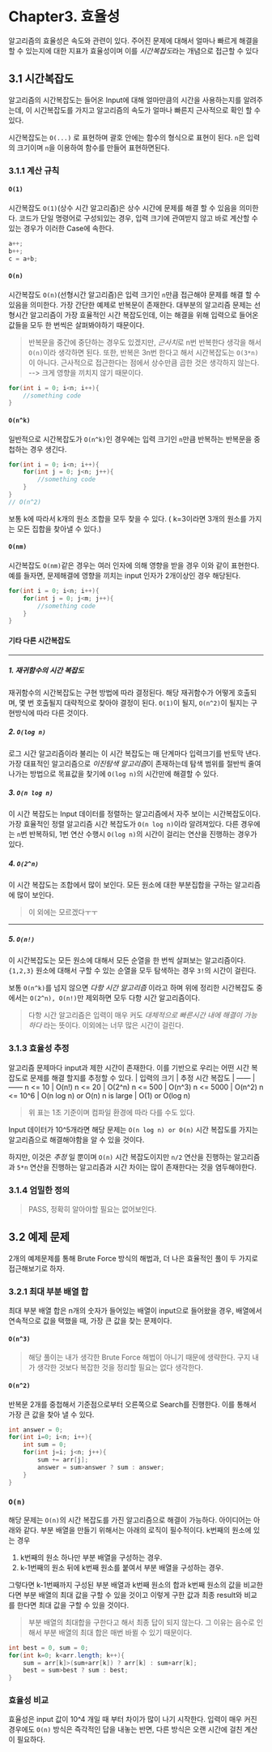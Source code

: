 # Chapter3. 효율성
알고리즘의 효율성은 속도와 관련이 있다.
주어진 문제에 대해서 얼마나 빠르게 해결을 할 수 있는지에 대한 지표가 효율성이며
이를 *시간복잡도*라는 개념으로 접근할 수 있다

## 3.1 시간복잡도
알고리즘의 시간복잡도는 들어온 Input에 대해 얼마만큼의 시간을 사용하는지를 알려주는데, 이 시간복잡도를 가지고 알고리즘의 속도가 얼마나 빠른지 근사적으로 확인 할 수 있다.

시간복잡도는  `O(...)` 로 표현하며 괄호 안에는 함수의 형식으로 표현이 된다.
`n`은 입력의 크기이며 `n`을 이용하여 함수를 만들어 표현하면된다.

### 3.1.1 계산 규칙
#### `O(1)`
시간복잡도 `O(1)`(상수 시간 알고리즘)은 상수 시간에 문제를 해결 할 수 있음을 의미한다.
코드가 단일 명령어로 구성되있는 경우,  입력 크기에 관여받지 않고 바로 계산할 수 있는 경우가 이러한 Case에 속한다.
```cpp
a++;
b++;
c = a+b;
```

#### `O(n)`
시간복잡도 `O(n)`(선형시간 알고리즘)은 입력 크기인 `n`만큼 접근해야 문제를 해결 할 수 있음을 의미한다. 가장 간단한 예제로 반복문이 존재한다.
대부분의 알고리즘 문제는 선형시간 알고리즘이 가장 효율적인 시간 복잡도인데, 이는 해결을 위해 입력으로 들어온 값들을 모두 한 번씩은 살펴봐야하기 때문이다.
> 반복문을 중간에 중단하는 경우도 있겠지만, *근사치*로 n번 반복한다 생각을 해서 `O(n)`이라 생각하면 된다.
> 또한, 반복은 3n번 한다고 해서 시간복잡도는 `O(3*n)`이 아니다. 근사적으로 접근한다는 점에서 상수만큼 곱한 것은 생각하지 않는다. --> 크게 영향을 끼치지 않기 때문이다.
```cpp
for(int i = 0; i<n; i++){
	//something code
}
```

#### `O(n^k)`
일반적으로 시간복잡도가 `O(n^k)`인 경우에는 입력 크기인 `n`만큼 반복하는 반복문을 중첩하는 경우 생긴다.
```cpp
for(int i = 0; i<n; i++){
	for(int j = 0; j<n; j++){
		//something code
	}
}
// O(n^2)
```
보통 k에 따라서 k개의 원소 조합을 모두 찾을 수 있다. ( k=3이라면 3개의 원소를 가지는 모든 집합을 찾아낼 수 있다.)

#### `O(nm)`
시간복잡도 `O(nm)`같은 경우는 여러 인자에 의해 영향을 받을 경우 이와 같이 표현한다.
예를 들자면, 문제해결에 영향을 끼치는 input 인자가 2개이상인 경우 해당된다.
```cpp
for(int i = 0; i<n; i++){
	for(int j = 0; j<m; j++){
		//something code
	}
}
```

#### 기타 다른 시간복잡도
---
##### 1. 재귀함수의 시간 복잡도
재귀함수의 시간복잡도는 구현 방법에 따라 결정된다.
해당 재귀함수가 어떻게 호출되며, 몇 번 호출될지 대략적으로 찾아야 결정이 된다.
`O(1)`이 될지, `O(n^2)`이 될지는 구현방식에 따라 다른 것이다.

##### 2. `O(log n)`
로그 시간 알고리즘이라 불리는 이 시간 복잡도는 매 단계마다 입력크기를 반토막 낸다.
가장 대표적인 알고리즘으로 *이진탐색 알고리즘*이 존재하는데 탐색 범위를 절반씩 줄여나가는 방법으로 목표값을 찾기에 `O(log n)`의 시간만에 해결할 수 있다.

##### 3. `O(n log n)`
이 시간 복잡도는 Input 데이터를 정렬하는 알고리즘에서 자주 보이는 시간복잡도이다.
가장 효율적인 정렬 알고리즘 시간 복잡도가 `O(n log n)`이라 알려져있다.
다른 경우에는 `n`번 반복하되, 1번 연산 수행시 `O(log n)`의 시간이 걸리는 연산을 진행하는 경우가 있다.

##### 4. `O(2^n)`
이 시간 복잡도는 조합에서 많이 보인다.
모든 원소에 대한 부분집합을 구하는 알고리즘에 많이 보인다.
> 이 외에는 모르겠다ㅜㅜ 
---
##### 5. `O(n!)`
이 시간복잡도는 모든 원소에 대해서 모든 순열을 한 번씩 살펴보는 알고리즘이다.
`{1,2,3}` 원소에 대해서 구할 수 있는 순열을 모두 탐색하는 경우 `3!`의 시간이 걸린다.

보통 `O(n^k)`를 넘지 않으면 *다항 시간 알고리즘* 이라고 하며 위에 정리한 시간복잡도 중에서는 `O(2^n), O(n!)`만 제외하면 모두 다항 시간 알고리즘이다.
> 다항 시간 알고리즘은 입력이 매우 커도 *대체적으로 빠른시간 내에 해결이 가능하다* 라는 뜻이다. 이외에는 너무 많은 시간이 걸린다.

### 3.1.3 효율성 추정
알고리즘 문제마다 input과 제한 시간이 존재한다.
이를 기반으로 우리는 어떤 시간 복잡도로 문제를 해결 할지를 추정할 수 있다.
| 입력의 크기 | 추정 시간 복잡도 | 
—— | ——
n <= 10 | O(n!) 
n <= 20 | O(2^n) 
 n <= 500 | O(n^3) 
 n <= 5000 | O(n^2) 
 n <= 10^6 | O(n log n) or O(n) 
 n is large | O(1) or O(log n) 

> 위 표는 1초 기준이며 컴파일 환경에 따라 다를 수도 있다.

Input 데이터가 10^5개라면 해당 문제는 `O(n log n) or O(n)` 시간 복잡도를 가지는 알고리즘으로 해결해야함을 알 수 있을 것이다.

하지만, 이것은 *추정* 일 뿐이며 `O(n)` 시간 복잡도이지만 `n/2` 연산을 진행하는 알고리즘과 `5*n` 연산을 진행하는 알고리즘과 시간 차이는 많이 존재한다는 것을 염두해야한다.

### 3.1.4 엄밀한 정의
> PASS, 정확히 알아야할 필요는 없어보인다.

## 3.2 예제 문제
2개의 예제문제를 통해 Brute Force 방식의 해법과, 더 나은 효율적인 풀이 두 가지로 접근해보기로 하자.

### 3.2.1 최대 부분 배열 합
최대 부분 배열 합은 n개의 숫자가 들어있는 배열이 input으로 들어왔을 경우, 배열에서 연속적으로 값을 택했을 때, 가장 큰 값을 찾는 문제이다.

#### `O(n^3)`
> 해당 풀이는 내가 생각한 Brute Force 해법이 아니기 때문에 생략한다.
> 구지 내가 생각한 것보다 복잡한 것을 정리할 필요는 없다 생각한다.
#### `O(n^2)`
반복문 2개를 중첩해서 기준점으로부터 오른쪽으로 Search를 진행한다.
이를 통해서 가장 큰 값을 찾아 낼 수 있다.
```cpp
int answer = 0;
for(int i=0; i<n; i++){
	int sum = 0;
	for(int j=i; j<n; j++){
		sum += arr[j];
		answer = sum>answer ? sum : answer;
	}
}
```
### `O(n)`
해당 문제는 `O(n)`의 시간 복잡도를 가진 알고리즘으로 해결이 가능하다.
아이디어는 아래와 같다.
부분 배열을 만들기 위해서는 아래의 로직이 필수적이다.
k번째의 원소에 있는 경우
1. k번째의 원소 하나만 부분 배열을 구성하는 경우.
2. k-1번째의 원소 뒤에 k번째 원소를 붙여서 부분 배열을 구성하는 경우.

그렇다면 k-1번째까지 구성된 부분 배열과 k번째 원소의 합과 k번째 원소의 값을 비교한다면 부분 배열의 최대 값을 구할 수 있을 것이고 이렇게 구한 값과 최종 result와 비교를 한다면 최대 값을 구할 수 있을 것이다.

> 부분 배열의 최대합을 구한다고 해서 최종 답이 되지 않는다. 
> 그 이유는 음수로 인해서 부분 배열의 최대 합은 매번 바뀔 수 있기 때문이다.
```java
int best = 0, sum = 0;
for(int k=0; k<arr.length; k++){
    sum = arr[k]>(sum+arr[k]) ? arr[k] : sum+arr[k];
    best = sum>best ? sum : best;
}
```

### 효율성 비교
효율성은 input 값이 10^4 개일 때 부터 차이가 많이 나기 시작한다.
입력이 매우 커진 경우에도 `O(n)` 방식은 즉각적인 답을 내놓는 반면,
다른 방식은 오랜 시간에 걸친 계산이 필요하다.

